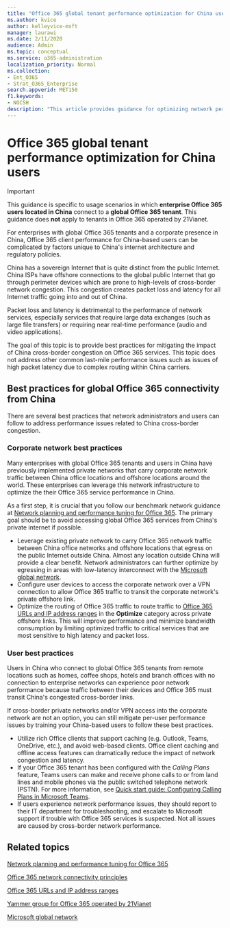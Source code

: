 ```yaml
---
title: "Office 365 global tenant performance optimization for China users"
ms.author: kvice
author: kelleyvice-msft
manager: laurawi
ms.date: 2/11/2020
audience: Admin
ms.topic: conceptual
ms.service: o365-administration
localization_priority: Normal
ms.collection:
- Ent_O365
- Strat_O365_Enterprise
search.appverid: MET150
f1.keywords:
- NOCSH
description: "This article provides guidance for optimizing network performance for China users of global Office 365 tenants."
---
```


# Office 365 global tenant performance optimization for China users

>[!IMPORTANT]
>This guidance is specific to usage scenarios in which **enterprise Office 365 users located in China** connect to a **global Office 365 tenant**. This guidance does **not** apply to tenants in Office 365 operated by 21Vianet.

For enterprises with global Office 365 tenants and a corporate presence in China, Office 365 client performance for China-based users can be complicated by factors unique to China's internet architecture and regulatory policies.

China has a sovereign Internet that is quite distinct from the public Internet. China ISPs have offshore connections to the global public Internet that go through perimeter devices which are prone to high-levels of cross-border network congestion.  This congestion creates packet loss and latency for all Internet traffic going into and out of China.

Packet loss and latency is detrimental to the performance of network services, especially services that require large data exchanges (such as large file transfers) or requiring near real-time performance (audio and video applications).

The goal of this topic is to provide best practices for mitigating the impact of China cross-border congestion on Office 365 services. This topic does not address other common last-mile performance issues such as issues of high packet latency due to complex routing within China carriers.

## Best practices for global Office 365 connectivity from China

There are several best practices that network administrators and users can follow to address performance issues related to China cross-border congestion.

### Corporate network best practices

Many enterprises with global Office 365 tenants and users in China have previously implemented private networks that carry corporate network traffic between China office locations and offshore locations around the world. These enterprises can leverage this network infrastructure to optimize the their Office 365 service performance in China.

As a first step, it is crucial that you follow our benchmark network guidance at [Network planning and performance tuning for Office 365](https://aka.ms/tune). The primary goal should be to avoid accessing global Office 365 services from China's private internet if possible.

- Leverage existing private network to carry Office 365 network traffic between China office networks and offshore locations that egress on the public Internet outside China. Almost any location outside China will provide a clear benefit. Network administrators can further optimize by egressing in areas with low-latency interconnect with the [Microsoft global network](https://docs.microsoft.com/azure/networking/microsoft-global-network).
- Configure user devices to access the corporate network over a VPN connection to allow Office 365 traffic to transit the corporate network's private offshore link.
- Optimize the routing of Office 365 traffic to route traffic to [Office 365 URLs and IP address ranges](https://docs.microsoft.com/office365/enterprise/urls-and-ip-address-ranges) in the **Optimize** category across private offshore links. This will improve performance and minimize bandwidth consumption by limiting optimized traffic to critical services that are most sensitive to high latency and packet loss.

### User best practices

Users in China who connect to global Office 365 tenants from remote locations such as homes, coffee shops, hotels and branch offices with no connection to enterprise networks can experience poor network performance because traffic between their devices and Office 365 must transit China's congested cross-border links.

If cross-border private networks and/or VPN access into the corporate network are not an option, you can still mitigate per-user performance issues by training your China-based users to follow these best practices.

- Utilize rich Office clients that support caching (e.g. Outlook, Teams, OneDrive, etc.), and avoid web-based clients. Office client caching and offline access features can dramatically reduce the impact of network congestion and latency.
- If your Office 365 tenant has been configured with the _Calling Plans_ feature, Teams users can make and receive phone calls to or from land lines and mobile phones via the public switched telephone network (PSTN). For more information, see [Quick start guide: Configuring Calling Plans in Microsoft Teams](https://docs.microsoft.com/microsoftteams/configuring-teams-calling-quickstartguide).
- If users experience network performance issues, they should report to their IT department for troubleshooting, and escalate to Microsoft support if trouble with Office 365 services is suspected. Not all issues are caused by cross-border network performance.

## Related topics

[Network planning and performance tuning for Office 365](https://aka.ms/tune)

[Office 365 network connectivity principles](office-365-network-connectivity-principles.md)

[Office 365 URLs and IP address ranges](urls-and-ip-address-ranges.md)

[Yammer group for Office 365 operated by 21Vianet](https://aka.ms/China)

[Microsoft global network](https://docs.microsoft.com/azure/networking/microsoft-global-network)
